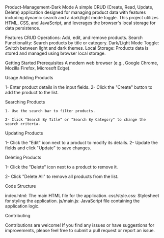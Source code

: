 Product-Management-Dark Mode
A simple CRUD (Create, Read, Update, Delete) application designed for managing product data with features including dynamic search and a dark/light mode toggle. This project utilizes HTML, CSS, and JavaScript, and leverages the browser's local storage for data persistence.

Features
CRUD Operations: Add, edit, and remove products.
Search Functionality: Search products by title or category.
Dark/Light Mode Toggle: Switch between light and dark themes.
Local Storage: Products data is stored and managed using browser local storage.



Getting Started
Prerequisites
A modern web browser (e.g., Google Chrome, Mozilla Firefox, Microsoft Edge).

Usage
Adding Products
 
 1- Enter product details in the input fields.
2- Click the "Create" button to add the product to the list.


Searching Products

    1- Use the search bar to filter products.

    2- Click "Search By Title" or "Search By Category" to change the search criteria.

Updating Products

  1- Click the "Edit" icon next to a product to modify its details.
  2- Update the fields and click "Update" to save changes.


Deleting Products

  1- Click the "Delete" icon next to a product to remove it.

  2- Click "Delete All" to remove all products from the list.



Code Structure

index.html: The main HTML file for the application.
css/style.css: Stylesheet for styling the application.
js/main.js: JavaScript file containing the application logic.

Contributing

Contributions are welcome! If you find any issues or have suggestions for improvements, please feel free to submit a pull request or report an issue.
